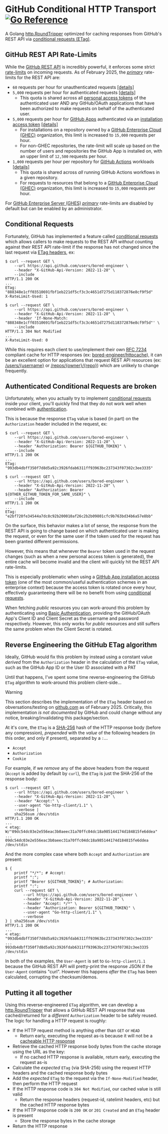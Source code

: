 # GitHub Conditional HTTP Transport [![Go Reference](https://pkg.go.dev/badge/github.com/bored-engineer/github-conditional-http-transport.svg)](https://pkg.go.dev/github.com/bored-engineer/github-conditional-http-transport)
A Golang [http.RoundTripper](https://pkg.go.dev/net/http#RoundTripper) optimized for caching responses from GitHub's REST API via [conditional requests (ETag)](https://docs.github.com/en/rest/using-the-rest-api/best-practices-for-using-the-rest-api?apiVersion=2022-11-28#use-conditional-requests-if-appropriate).

## GitHub REST API Rate-Limits
While the [GitHub REST API](https://docs.github.com/en/rest/about-the-rest-api/about-the-rest-api?apiVersion=2022-11-28) is incredibly powerful, it enforces some strict [rate-limits](https://docs.github.com/en/rest/using-the-rest-api/rate-limits-for-the-rest-api?apiVersion=2022-11-28) on incoming requests. As of February 2025, the _[primary](https://docs.github.com/en/rest/using-the-rest-api/rate-limits-for-the-rest-api?apiVersion=2022-11-28#about-primary-rate-limits)_ rate-limits for the REST API are:

* `60` requests per hour for unauthenticated requests [[details]](https://docs.github.com/en/rest/using-the-rest-api/rate-limits-for-the-rest-api?apiVersion=2022-11-28#primary-rate-limit-for-unauthenticated-users)
* `5,000` requests per hour for authenticated requests [[details]](https://docs.github.com/en/rest/using-the-rest-api/rate-limits-for-the-rest-api?apiVersion=2022-11-28#primary-rate-limit-for-authenticated-users)
    * This quota is shared across all [personal access tokens](https://docs.github.com/en/authentication/keeping-your-account-and-data-secure/managing-your-personal-access-tokens) of the authenticated user AND any GitHub/OAuth applications that have been authorized to make requests on behalf of the authenticated user.
* `5,000` requests per hour for [GitHub Apps](https://docs.github.com/en/apps/creating-github-apps/about-creating-github-apps/about-creating-github-apps) authenticated via an [installation access token](https://docs.github.com/en/apps/creating-github-apps/authenticating-with-a-github-app/generating-an-installation-access-token-for-a-github-app) [[details]](https://docs.github.com/en/rest/using-the-rest-api/rate-limits-for-the-rest-api?apiVersion=2022-11-28#primary-rate-limit-for-github-app-installations)
    * For installations on a repository owned by a [GitHub Enterprise Cloud (GHEC)](https://docs.github.com/en/enterprise-cloud@latest/admin/overview/about-github-enterprise-cloud) organization, this limit is increased to `15,000` requests per hour.
    * For non-GHEC repositories, the rate-limit will scale up based on the number of users and repositories the GitHub App is installed on, with an upper limit of `12,500` requests per hour.
* `1,000` requests per hour per repository for [GitHub Actions](https://docs.github.com/en/actions) workloads [[details]](https://docs.github.com/en/rest/using-the-rest-api/rate-limits-for-the-rest-api?apiVersion=2022-11-28#primary-rate-limit-for-github_token-in-github-actions)
    * This quota is shared across _all_ running GitHub Actions workflows in a given repository.
    * For requests to resources that belong to a [GitHub Enterprise Cloud (GHEC)](https://docs.github.com/en/enterprise-cloud@latest/admin/overview/about-github-enterprise-cloud) organization, this limit is increased to `15,000` requests per hour.

For [GitHub Enterprise Server (GHES)](https://docs.github.com/en/enterprise-server@3.15/admin/overview/about-github-enterprise-server) _[primary](https://docs.github.com/en/rest/using-the-rest-api/rate-limits-for-the-rest-api?apiVersion=2022-11-28#about-primary-rate-limits)_ rate-limits are disabled by default but can be enabled by an administrator.

## Conditional Requests
Fortunately, GitHub has implemented a feature called [conditional requests](https://docs.github.com/en/rest/using-the-rest-api/best-practices-for-using-the-rest-api?apiVersion=2022-11-28#use-conditional-requests-if-appropriate) which allows callers to make requests to the REST API _without_ counting against their REST API rate-limit if the response has not changed since the last request via [ETag headers](https://developer.mozilla.org/en-US/docs/Web/HTTP/Headers/ETag), ex:

```console
$ curl --request GET \
    --url https://api.github.com/users/bored-engineer \
    --header "X-GitHub-Api-Version: 2022-11-28" \
    --include
HTTP/1.1 200 OK
...
ETag: "888348e1cff03510691fbf1eb221df5cf3c3c4651d7275d118372876e8cf9f5d"
X-RateLimit-Used: 1

$ curl --request GET \
    --url https://api.github.com/users/bored-engineer \
    --header "X-GitHub-Api-Version: 2022-11-28" \
    --header 'If-None-Match: "888348e1cff03510691fbf1eb221df5cf3c3c4651d7275d118372876e8cf9f5d"' \
    --include
HTTP/1.1 304 Not Modified
...
X-RateLimit-Used: 0
```

While this requires each client to use/implement their own [RFC 7234](https://tools.ietf.org/html/rfc7234) compliant cache for HTTP responses (ex: [bored-engineer/httpcache](https://github.com/bored-engineer/httpcache)), it can be an excellent option for applications that request REST API resources (ex: [/users/{username}](https://docs.github.com/en/rest/users/users?apiVersion=2022-11-28#get-a-user) or [/repos/{owner}/{repo}](https://docs.github.com/en/rest/repos/repos?apiVersion=2022-11-28#get-a-repository)) which are unlikely to change frequently.

## Authenticated Conditional Requests are broken
Unfortunately, when you actually try to implement [conditional requests](https://docs.github.com/en/rest/using-the-rest-api/best-practices-for-using-the-rest-api?apiVersion=2022-11-28#use-conditional-requests-if-appropriate) inside your client, you'll quickly find that they do not work well when combined with [authentication](https://docs.github.com/en/rest/authentication/authenticating-to-the-rest-api?apiVersion=2022-11-28). 

This is because the response `ETag` value is based (in part) on the `Authorization` header included in the request, ex:
```console
$ curl --request GET \
    --url https://api.github.com/users/bored-engineer \
    --header "X-GitHub-Api-Version: 2022-11-28" \
    --header "Authorization: Bearer ${GITHUB_TOKEN}" \
    --include
HTTP/1.1 200 OK
...
ETag: "993db4dbff350f7d8d5a92c3926fdab6311ff93963bc237343f07302c3ee3335"

$ curl --request GET \
    --url https://api.github.com/users/bored-engineer \
    --header "X-GitHub-Api-Version: 2022-11-28" \
    --header "Authorization: Bearer ${OTHER_GITHUB_TOKEN_FOR_SAME_USER}" \
    --include
HTTP/1.1 200 OK
...
ETag: "e2bf720fe34544a7dc8c92b200010af26c2b2b09801cfc9b763bd34b6a57e8bb"
```

On the surface, this behavior makes a lot of sense, the response from the REST API is going to change based on which authenticated user is making the request, or even for the same user if the token used for the request has been granted different permissions. 

However, this means that whenever the `Bearer` token used in the request changes (such as when a new personal access token is generated), the entire cache will become invalid and the client will quickly hit the REST API rate-limits.

This is especially problematic when using a [GitHub App installation access token](https://docs.github.com/en/apps/creating-github-apps/authenticating-with-a-github-app/generating-an-installation-access-token-for-a-github-app) (one of the most common/useful authentication schemes in an enterprise context) because the access token is rotated once every hour, effectively guaranteeing there will be no benefit from using [conditional requests](https://docs.github.com/en/rest/using-the-rest-api/best-practices-for-using-the-rest-api?apiVersion=2022-11-28#use-conditional-requests-if-appropriate).

When fetching _public_ resources you can work-around this problem by authenticating using [Basic Authentication](https://developer.mozilla.org/en-US/docs/Web/HTTP/Authentication#basic_authentication_scheme), providing the GitHub/OAuth App's Client ID and Client Secret as the username and password respectively. However, this only works for _public_ resources and still suffers the same problem when the Client Secret is rotated.

## Reverse Engineering the GitHub ETag algorithm
Ideally, GitHub would fix this problem by instead using a constant value _derived_ from the `Authorization` header in the calculation of the `ETag` value, such as the GitHub App ID or the User ID associated with a PAT

Until that happens, I've spent some time reverse-engineering the GitHub `ETag` algorithm to work-around this problem client-side...

> [!WARNING]
> This section describes the implementation of the `ETag` header based on obversations/testing on [github.com](https://github.com/) as of February 2025. Critically, this implementation _is not documented_ by GitHub and could change without any notice, breaking/invalidating this package/section.

At it's core, the `ETag` is a [SHA-256](https://en.wikipedia.org/wiki/SHA-2) hash of the HTTP response body (before any compression), _prepended_ with the _value_ of the following headers (in this order, and only if present), separated by a `:`...
* `Accept`
* `Authorization`
* `Cookie`

For example, if we _remove_ any of the above headers from the request (`Accept` is added by default by `curl`), the `ETag` is just the SHA-256 of the response body:
```console
$ curl --request GET \
    --url https://api.github.com/users/bored-engineer \
    --header "X-GitHub-Api-Version: 2022-11-28" \
    --header "Accept:" \
    --user-agent "Go-http-client/1.1" \
    --verbose |
    sha256sum /dev/stdin
HTTP/1.1 200 OK
...
< etag: W/"09dc54dc03e2e556eac3b0aeec31a70ffc04dc18a985144174d184815fe6ddea"
...
09dc54dc03e2e556eac3b0aeec31a70ffc04dc18a985144174d184815fe6ddea  /dev/stdin
```

And the more complex case where both `Accept` and `Authorization` are present:
```console
$ {
    printf "*/*"; # Accept:
    printf ":";
    printf "Bearer ${GITHUB_TOKEN}"; # Authorization:
    printf ":";
    curl --request GET \
        --url https://api.github.com/users/bored-engineer \
        --header "X-GitHub-Api-Version: 2022-11-28" \
        --header "Accept: */*" \
        --header "Authorization: Bearer ${GITHUB_TOKEN}" \
        --user-agent "Go-http-client/1.1" \
        --verbose
} | sha256sum /dev/stdin
HTTP/1.1 200 OK
...
< etag: "993db4dbff350f7d8d5a92c3926fdab6311ff93963bc237343f07302c3ee3335"
...
993db4dbff350f7d8d5a92c3926fdab6311ff93963bc237343f07302c3ee3335  /dev/stdin
```

In both of the examples, the `User-Agent` is set to `Go-http-client/1.1` because the GitHub REST API will pretty-print the response JSON if the `User-Agent` contains "curl". However this happens _after_ the `ETag` has been calculated, corrupting the checksum/demos.

## Putting it all together
Using this reverse-engineered `ETag` algorithm, we can develop a [http.RoundTripper](https://pkg.go.dev/net/http#RoundTripper) that allows a GitHub REST API response that was cached/returned for a _different_ `Authorization` header to be safely reused. The logic for handling a HTTP request is roughly:
* If the HTTP request method is anything other than `GET` or `HEAD`
    * Return early, executing the request as-is because it will not be a [cacheable HTTP response](https://developer.mozilla.org/en-US/docs/Glossary/Cacheable)
* Retrieve the cached HTTP response body bytes from the cache storage using the URL as the key:
    * If no cached HTTP response is available, return early, executing the request as-is
* Calculate the _expected_ `ETag` (via SHA-256) using the request HTTP headers and the cached response body bytes
* Add the _expected_ `ETag` to the request via the `If-None-Modified` header, then perform the HTTP request
* If the HTTP response code is `304 Not Modified`, our cached value is still valid
    * Return the response headers (request-id, ratelimit headers, etc) but the cached HTTP response bytes
* If the HTTP response code is `200 OK` or `201 Created` and an `ETag` header is present
    * Store the response bytes in the cache storage
* Return the HTTP response
